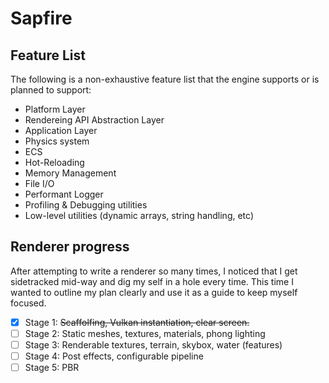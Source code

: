 # Sapfire

## Feature List
The following is a non-exhaustive feature list that the engine supports or is planned to support:
- Platform Layer
- Rendereing API Abstraction Layer
- Application Layer
- Physics system
- ECS
- Hot-Reloading
- Memory Management
- File I/O
- Performant Logger
- Profiling & Debugging utilities
- Low-level utilities (dynamic arrays, string handling, etc)

## Renderer progress
After attempting to write a renderer so many times, I noticed that I get sidetracked mid-way and dig my self in a hole every time. This time I wanted to outline my plan clearly and use it as a guide to keep myself focused.
- [X] Stage 1: ~~Scaffolfing, Vulkan instantiation, clear screen.~~ 
- [ ] Stage 2: Static meshes, textures, materials, phong lighting
- [ ] Stage 3: Renderable textures, terrain, skybox, water (features)
- [ ] Stage 4: Post effects, configurable pipeline
- [ ] Stage 5: PBR
